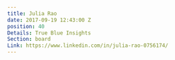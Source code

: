 ```yaml
---
title: Julia Rao
date: 2017-09-19 12:43:00 Z
position: 40
Details: True Blue Insights
Section: board
Link: https://www.linkedin.com/in/julia-rao-0756174/
---
```


